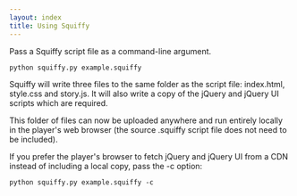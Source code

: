 ```yaml
---
layout: index
title: Using Squiffy
---
```


Pass a Squiffy script file as a command-line argument.

    python squiffy.py example.squiffy
    
Squiffy will write three files to the same folder as the script file: index.html, style.css and story.js. It will also write a copy of the jQuery and jQuery UI scripts which are required.

This folder of files can now be uploaded anywhere and run entirely locally in the player's web browser (the source .squiffy script file does not need to be included).

If you prefer the player's browser to fetch jQuery and jQuery UI from a CDN instead of including a local copy, pass the -c option:

    python squiffy.py example.squiffy -c
